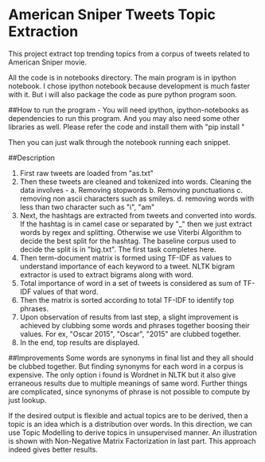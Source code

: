 # American Sniper Tweets Topic Extraction

This project extract top trending topics from a corpus of tweets related to American Sniper movie.

All the code is in notebooks directory. The main program is in ipython notebook. I chose ipython notebook because development is much faster with it. But i will also package the code as pure python program soon.

##How to run the program - 
You will need ipython, ipython-notebooks as dependencies to run this program. And you may also need some other libraries as well. Please refer the code and install them with "pip install <package-name>"

Then you can just walk through the notebook running each snippet.

##Description
1. First raw tweets are loaded from "as.txt"
2. Then these tweets are cleaned and tokenized into words. Cleaning the data involves - 
   a. Removing stopwords
   b. Removing punctuations
   c. removing non ascii characters such as smileys.
   d. removing words with less than two character such as "i", "am"
3. Next, the hashtags are extracted from tweets and converted into words. If the hashtag is in camel case or separated by "_" then we just extract words by regex and splitting. Otherwise we use Viterbi Algorithm to decide the best split for the hashtag. The baseline corpus used to decide the split is in "big.txt". The first task completes here.
4. Then term-document matrix is formed using TF-IDF as values to understand importance of each keyword to a tweet. NLTK bigram extractor is used to extract bigrams along with word.
5. Total importance of word in a set of tweets is considered as sum of TF-IDF values of that word.
6. Then the matrix is sorted according to total TF-IDF to identify top phrases.
7. Upon observation of results from last step, a slight improvement is achieved by clubbing some words and phrases together boosing their values. For ex, "Oscar 2015", "Oscar", "2015" are clubbed together.
8. In the end, top results are displayed.

##Improvements
Some words are synonyms in final list and they all should be clubbed together. But finding synonyms for each word in a corpus is expensive. The only option i found is Wordnet in NLTK but it also give erraneous results due to multiple meanings of same word. Further things are complicated, since synonyms of phrase is not possible to compute by just lookup. 

If the desired output is flexible and actual topics are to be derived, then a topic is an idea which is a distribution over words. In this direction, we can use Topic Modelling to derive topics in unsupervised manner. An illustration is shown with Non-Negative Matrix Factorization in last part. This approach indeed gives better results. 
